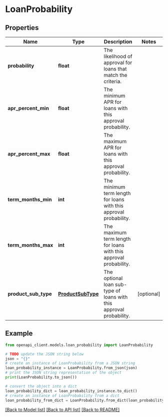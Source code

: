 # LoanProbability


## Properties

Name | Type | Description | Notes
------------ | ------------- | ------------- | -------------
**probability** | **float** | The likelihood of approval for loans that match the criteria. | 
**apr_percent_min** | **float** | The minimum APR for loans with this approval probability. | 
**apr_percent_max** | **float** | The maximum APR for loans with this approval probability. | 
**term_months_min** | **int** | The minimum term length for loans with this approval probability. | 
**term_months_max** | **int** | The maximum term length for loans with this approval probability. | 
**product_sub_type** | [**ProductSubType**](ProductSubType.md) | The optional loan sub-type of loans with this approval probability. | [optional] 

## Example

```python
from openapi_client.models.loan_probability import LoanProbability

# TODO update the JSON string below
json = "{}"
# create an instance of LoanProbability from a JSON string
loan_probability_instance = LoanProbability.from_json(json)
# print the JSON string representation of the object
print(LoanProbability.to_json())

# convert the object into a dict
loan_probability_dict = loan_probability_instance.to_dict()
# create an instance of LoanProbability from a dict
loan_probability_from_dict = LoanProbability.from_dict(loan_probability_dict)
```
[[Back to Model list]](../README.md#documentation-for-models) [[Back to API list]](../README.md#documentation-for-api-endpoints) [[Back to README]](../README.md)


